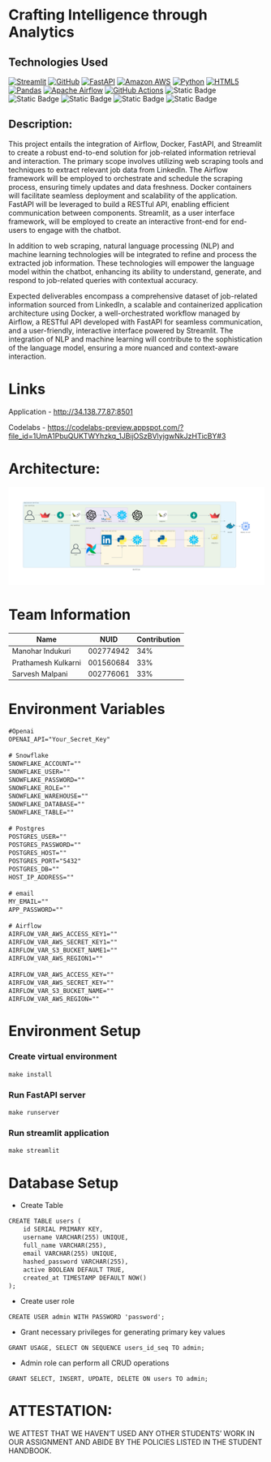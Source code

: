 # Crafting Intelligence through Analytics

## Technologies Used

[![Streamlit](https://img.shields.io/badge/Streamlit-FF4B4B?style=for-the-badge&logo=Streamlit&logoColor=white)](https://streamlit.io/)
[![GitHub](https://img.shields.io/badge/GitHub-100000?style=for-the-badge&logo=github&logoColor=white)](https://github.com/)
[![FastAPI](https://img.shields.io/badge/fastapi-109989?style=for-the-badge&logo=FASTAPI&logoColor=white)](https://fastapi.tiangolo.com/)
[![Amazon AWS](https://img.shields.io/badge/Amazon_AWS-FF9900?style=for-the-badge&logo=amazonaws&logoColor=white)](https://aws.amazon.com/)
[![Python](https://img.shields.io/badge/Python-FFD43B?style=for-the-badge&logo=python&logoColor=blue)](https://www.python.org/)
[![HTML5](https://img.shields.io/badge/HTML5-E34F26?style=for-the-badge&logo=html5&logoColor=white)](https://developer.mozilla.org/en-US/docs/Web/Guide/HTML/HTML5)
[![Pandas](https://img.shields.io/badge/Pandas-2C2D72?style=for-the-badge&logo=pandas&logoColor=white)](https://pandas.pydata.org/)
[![Apache Airflow](https://img.shields.io/badge/Airflow-017CEE?style=for-the-badge&logo=Apache%20Airflow&logoColor=white)](https://airflow.apache.org/)
[![GitHub Actions](https://img.shields.io/badge/Github%20Actions-282a2e?style=for-the-badge&logo=githubactions&logoColor=367cfe)](https://github.com/features/actions)
![Static Badge](https://img.shields.io/badge/Docker-%232496ED?style=for-the-badge&logo=Docker&color=blue)
![Static Badge](https://img.shields.io/badge/Google%20Cloud%20Platform-%234285F4?style=for-the-badge&logoColor=%234285F4)
![Static Badge](https://img.shields.io/badge/ApacheSpark-%23E25A1C?style=for-the-badge&logo=ApacheSpark&logoColor=%23E25A1C&color=green)
![Static Badge](https://img.shields.io/badge/OpenAI-%23412991?style=for-the-badge&logo=OpenAI&logoColor=%23412991&color=red)
![Static Badge](https://img.shields.io/badge/Postgres-%234169E1?style=for-the-badge&logo=PostgreSQL&logoColor=%234169E1&color=black)

## Description:

This project entails the integration of Airflow, Docker, FastAPI, and Streamlit to create a robust end-to-end solution for job-related information retrieval and interaction. The primary scope involves utilizing web scraping tools and techniques to extract relevant job data from LinkedIn. The Airflow framework will be employed to orchestrate and schedule the scraping process, ensuring timely updates and data freshness. Docker containers will facilitate seamless deployment and scalability of the application. FastAPI will be leveraged to build a RESTful API, enabling efficient communication between components. Streamlit, as a user interface framework, will be employed to create an interactive front-end for end-users to engage with the chatbot.

In addition to web scraping, natural language processing (NLP) and machine learning technologies will be integrated to refine and process the extracted job information. These technologies will empower the language model within the chatbot, enhancing its ability to understand, generate, and respond to job-related queries with contextual accuracy.

Expected deliverables encompass a comprehensive dataset of job-related information sourced from LinkedIn, a scalable and containerized application architecture using Docker, a well-orchestrated workflow managed by Airflow, a RESTful API developed with FastAPI for seamless communication, and a user-friendly, interactive interface powered by Streamlit. The integration of NLP and machine learning will contribute to the sophistication of the language model, ensuring a more nuanced and context-aware interaction.

# Links

Application - http://34.138.77.87:8501

Codelabs - https://codelabs-preview.appspot.com/?file_id=1UmA1PbuQUKTWYhzkq_1JBijOSzBVlyjgwNkJzHTicBY#3

# Architecture:
![Alt text](Architecture.png)

# Team Information

Name | NUID | Contribution 
--- | --- | --- |
Manohar Indukuri | 002774942 | 34%
Prathamesh Kulkarni | 001560684 | 33%
Sarvesh Malpani | 002776061 | 33%


# Environment Variables

```
#Openai
OPENAI_API="Your_Secret_Key"

# Snowflake 
SNOWFLAKE_ACCOUNT=""
SNOWFLAKE_USER=""
SNOWFLAKE_PASSWORD=""
SNOWFLAKE_ROLE=""
SNOWFLAKE_WAREHOUSE=""
SNOWFLAKE_DATABASE=""
SNOWFLAKE_TABLE=""

# Postgres
POSTGRES_USER=""
POSTGRES_PASSWORD=""
POSTGRES_HOST=""
POSTGRES_PORT="5432"
POSTGRES_DB=""
HOST_IP_ADDRESS=""

# email
MY_EMAIL=""
APP_PASSWORD=""

# Airflow
AIRFLOW_VAR_AWS_ACCESS_KEY1=""
AIRFLOW_VAR_AWS_SECRET_KEY1=""
AIRFLOW_VAR_S3_BUCKET_NAME1=""
AIRFLOW_VAR_AWS_REGION1=""

AIRFLOW_VAR_AWS_ACCESS_KEY=""
AIRFLOW_VAR_AWS_SECRET_KEY=""
AIRFLOW_VAR_S3_BUCKET_NAME=""
AIRFLOW_VAR_AWS_REGION=""
```

# Environment Setup

### Create virtual environment
```
make install
```

### Run FastAPI server

```
make runserver
```

### Run streamlit application

```
make streamlit
```

# Database Setup

- Create Table
```
CREATE TABLE users (
    id SERIAL PRIMARY KEY,
    username VARCHAR(255) UNIQUE,
    full_name VARCHAR(255),
    email VARCHAR(255) UNIQUE,
    hashed_password VARCHAR(255),
    active BOOLEAN DEFAULT TRUE,
    created_at TIMESTAMP DEFAULT NOW()
);
```

- Create user role
```
CREATE USER admin WITH PASSWORD 'password';
```

- Grant necessary privileges for generating primary key values
```
GRANT USAGE, SELECT ON SEQUENCE users_id_seq TO admin;
```

- Admin role can perform all CRUD operations
```
GRANT SELECT, INSERT, UPDATE, DELETE ON users TO admin;
```

# ATTESTATION:

WE ATTEST THAT WE HAVEN’T USED ANY OTHER STUDENTS’ WORK IN OUR ASSIGNMENT AND ABIDE BY THE POLICIES LISTED IN THE STUDENT HANDBOOK.